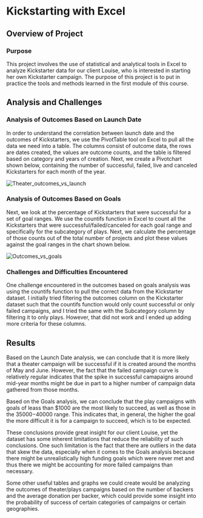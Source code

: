 # Kickstarting with Excel

## Overview of Project

### Purpose

This project involves the use of statistical and analytical tools in Excel to analyze Kickstarter data for our client Louise, who is interested in starting her own Kickstarter campaign. The purpose of this project is to put in practice the tools and methods learned in the first module of this course. 

## Analysis and Challenges

### Analysis of Outcomes Based on Launch Date

In order to understand the correlation between launch date and the outcomes of Kickstarters, we use the PivotTable tool on Excel to pull all the data we need into a table. The columns consist of outcome data, the rows are dates created, the values are outcome counts, and the table is filtered based on category and years of creation. Next, we create a Pivotchart shown below, containing the number of successful, failed, live and canceled Kickstarters for each month of the year. 

![Theater_outcomes_vs_launch](/Users/simon/Desktop/DS_Classwork/Crowdfunding_Analysis/Resources/Theater_outcomes_vs_launch.png)

### Analysis of Outcomes Based on Goals

Next, we look at the percentage of Kickstarters that were successful for a set of goal ranges. We use the countifs function in Excel to count all the Kickstarters that were successful/failed/canceled for each goal range and specifically for the subcategory of plays. Next, we calculate the percentage of those counts out of the total number of projects and plot these values against the goal ranges in the chart shown below.

![Outcomes_vs_goals](/Users/simon/Desktop/DS_Classwork/Crowdfunding_Analysis/Resources/Outcomes_vs_goals.png)

### Challenges and Difficulties Encountered

One challenge encountered in the outcomes based on goals analysis was using the countifs function to pull the correct data from the Kickstarter dataset. I initially tried filtering the outcomes column on the Kickstarter dataset such that the countifs function would only count successful or only failed campaigns, and I tried the same with the Subcategory column by filtering it to only plays. However, that did not work and I ended up adding more criteria for these columns.

## Results

Based on the Launch Date analysis, we can conclude that it is more likely that a theater campaign will be successful if it is created around the months of May and June. However, the fact that the failed campaign curve is relatively regular indicates that the spike in successful camapaigns around mid-year months might be due in part to a higher number of campaign data gathered from those months. 

Based on the Goals analysis, we can conclude that the play campaigns with goals of leass than $1000 are the most likely to succeed, as well as those in the $35000-$40000 range. This indicates that, in general, the higher the goal the more difficult it is for a campaign to succeed, which is to be expected.

These conclusions provide great insight for our client Louise, yet the dataset has some inherent limitations that reduce the reliability of such conclusions. One such limitation is the fact that there are outliers in the data that skew the data, especially when it comes to the Goals analysis because there might be unrealistically high funding goals which were never met and thus there we might be accounting for more failed campaigns than necessary.

Some other useful tables and graphs we could create would be analyzing the outcomes of theater/plays campaigns based on the number of backers and the average donation per backer, which could provide some insight into the probability of success of certain categories of campaigns or certain geographies.
